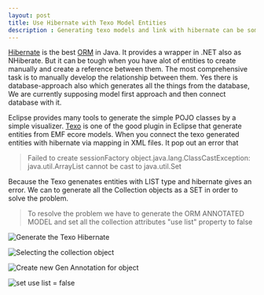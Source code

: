 ```yaml
---
layout: post
title: Use Hibernate with Texo Model Entities
description : Generating texo models and link with hibernate can be sometime rude giving exception as Failed to create sessionFactory ArrayList cannot be cast to Set
---
```



[Hibernate](http://hibernate.org/orm/) is the best [ORM](https://en.wikipedia.org/wiki/Object-relational_mapping) in Java. It provides a wrapper in .NET also as NHiberate.
But it can be tough when you have alot of entities to create manually and create a reference between them. The most comprehensive task is to manually develop the relationship between them. Yes there is database-approach also which generates all the things from the database, We are currently supposing model first approach and then connect database with it. 

Eclipse provides many tools to generate the simple POJO classes by a simple visualizer. [Texo](http://wiki.eclipse.org/Texo) is one of the good plugin in Eclipse that generate entities from EMF ecore models. When you connect the texo generated entities with hibernate via mapping in XML files. It pop out an error that

<blockquote>
<p>
Failed to create sessionFactory object.java.lang.ClassCastException: java.util.ArrayList cannot be cast to java.util.Set
</p>
</blockquote>


Because the Texo genenates entities with LIST type and hibernate gives an error. We can to generate all the Collection objects as a SET in order to solve the problem.
<blockquote>
<p>
To resolve the problem we have to generate the ORM ANNOTATED MODEL and set all the collection attributes "use list" property to false
</p>
</blockquote>


![Generate the Texo Hibernate](http://shanalikhan.github.io/img/texo_hibernate1.png)


![Selecting the collection object](http://shanalikhan.github.io/img/texo_hibernate2.png)


![Create new Gen Annotation for object](http://shanalikhan.github.io/img/texo_hibernate3.png)


![set use list = false](http://shanalikhan.github.io/img/texo_hibernate4.png)




